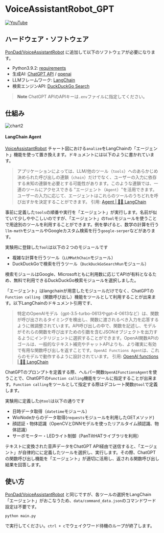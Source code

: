 # VoiceAssistantRobot_GPT

[![YouTube](https://github.com/PonDad/VoiceAssistantRobot_GPT/blob/main/images/image_3.jpg)](https://www.youtube.com/watch?v=703jyL2EDnk)

## ハードウェア・ソフトウェア

[PonDad/VoiceAssistantRobot](https://github.com/PonDad/VoiceAssistantRobot) に追加して以下のソフトウェアが必要になります。

- Python3.9.2: [requirements](https://github.com/PonDad/VoiceAssistantRobot_GPT/blob/main/requirements.txt)
- 生成AI: [ChatGPT API](https://openai.com/blog/introducing-chatgpt-and-whisper-apis) / [openai](https://pypi.org/project/openai/)
- LLMフレームワーク: [LangChain](https://python.langchain.com/docs/get_started/installation)
- 検索エンジンAPI: [DuckDuckGo Search](https://github.com/deedy5/duckduckgo_search)

> **Note**
> ChatGPT APIのAPIキーは`.env`ファイルに指定してください。

## 仕組み
![chart2](https://github.com/PonDad/VoiceAssistantRobot_GPT/blob/main/images/chart_2.png)

#### LangChain Agent

[VoiceAssistantRobot](https://github.com/PonDad/VoiceAssistantRobot) チャート図における`analize`をLangChainの「エージェント」機能を使って置き換えます。ドキュメントには以下のように書かれています。

>アプリケーションによっては、LLM/他のツール（`tools`）へのあらかじめ決められた呼び出しの連鎖（`chain`）だけでなく、ユーザーの入力に依存する未知の連鎖を必要とする可能性があります。このような連鎖では、一連のツールにアクセスできる "エージェント（`Agent`）"を活用できます。ユーザーの入力に応じて、エージェントはこれらのツールのうちどれを呼び出すかを決定することができます。
>引用: [Agent | 🦜️🔗 LangChain](https://docs.langchain.com/docs/components/agents/)

事前に定義した`tools`の順番や実行を「エージェント」が実行します。名前が似ていて少しややこしいのですが、「エージェント」の`Tool`モジュールを使うことで用途別のツールを利用することができます。例を挙げると、数学の計算を行う`llm-math`モジュールやGoogleカスタム検索を行う`google-serper`などがあります。

実験用に登録した`Tool`は以下の２つのモジュールです

- 複雑な計算を行うツール（`LLMMathChain`モジュール）
- DuckDuckGoで検索を行うツール（`DuckDuckGoSearchRun`モジュール）

検索モジュールはGoogle、Microsoftともに利用数に応じてAPIが有料となるため、無料で利用できるDuckDuckGo検索モジュールを選択しました。

「エージェント」はlangchainが用意したモジュールだけでなく、ChatGPTの`Function calling`（関数呼び出し）機能をツールとして利用することが出来ます。以下LangChainのドキュメント引用です、

> 特定のOpenAIモデル（gpt-3.5-turbo-0613やgpt-4-0613など）は、関数が呼び出されるタイミングを検出し、関数に渡されるべき入力を応答するように微調整されています。API呼び出しの中で、関数を記述し、モデルがそれらの関数を呼び出すための引数を含むJSONオブジェクトを出力するようにインテリジェントに選択することができます。OpenAI関数APIのゴールは、一般的なテキスト補完やチャットAPIよりも、より確実に有効で有用な関数呼び出しを返すことです。`OpenAI Functions Agent`は、これらのモデルで動作するように設計されています。
> 引用: [OpenAI functions | 🦜️🔗 LangChain](https://python.langchain.com/docs/modules/agents/agent_types/openai_functions_agent)

ChatGPTのプロンプトを定義する際、ヘルパー関数`OpenAIFunctionsAgent`を使うことで、ChatGPTの`Function calling`機能をツールに指定することが出来ます。`Function calling`をツールとして指定する際はデコレート関数`@tool`で定義します。

実験用に定義した`@tool`は以下の通りです

- 日時データ取得（`datetime`モジュール）
- WioNodeからのデータ取得(`requests`モジュールを利用したGETメソッド)
- 顔認証・物体認識（OpenCVとDNNモデルを使ったリアルタイム顔認識、物体認識）
- サーボモーター・LEDライト制御（PanTiltHATライブラリを利用）

テキストに変換された音声データをChatGPT API経由で送信すると、「エージェント」が自律的にに定義したツールを選択し、実行します。その際、ChatGPTの関数呼び出し機能を「エージェント」が適切に活用し、返される関数呼び出し結果を回答します。

## 使い方

[PonDad/VoiceAssistantRobot](https://github.com/PonDad/VoiceAssistantRobot) と同じですが、各ツールの選択をLangChain「エージェント」がおこなうため、`data/command_data.json`のコマンドワード設定は不要です。

```bash
python main.py
```
で実行してください。`ctrl + c`でウェイクワード待機のループが終了します。